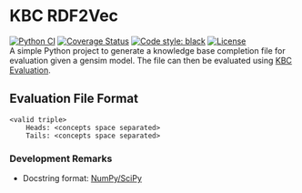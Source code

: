 # KBC RDF2Vec
[![Python CI](https://github.com/janothan/kbc_rdf2vec/workflows/Python%20CI/badge.svg)](https://github.com/janothan/kbc_rdf2vec/actions) 
[![Coverage Status](https://coveralls.io/repos/github/janothan/kbc_rdf2vec/badge.svg)](https://coveralls.io/github/janothan/kbc_rdf2vec) 
[![Code style: black](https://img.shields.io/badge/code%20style-black-000000.svg)](https://github.com/psf/black)
[![License](https://img.shields.io/github/license/janothan/kbc_rdf2vec)](./LICENSE) <br/>
A simple Python project to generate a knowledge base completion file for evaluation given a gensim model.
The file can then be evaluated using [KBC Evaluation](https://github.com/janothan/kbc_evaluation/).

## Evaluation File Format

```
<valid triple>
    Heads: <concepts space separated>
    Tails: <concepts space separated>
```


### Development Remarks
- Docstring format: <a href="https://numpy.org/doc/stable/docs/howto_document.html">NumPy/SciPy</a>
